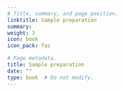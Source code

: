 ```yaml
---
# Title, summary, and page position.
linktitle: Sample preparation
summary: 
weight: 3
icon: book
icon_pack: fas

# Page metadata.
title: Sample preparation
date: ""
type: book  # Do not modify.
---
```


